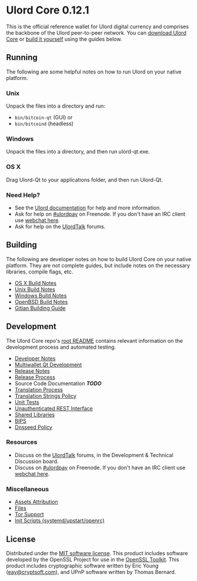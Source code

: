 Ulord Core 0.12.1
=====================

This is the official reference wallet for Ulord digital currency and comprises the backbone of the Ulord peer-to-peer network. You can [download Ulord Core](https://www.ulord.org/downloads/) or [build it yourself](#building) using the guides below.

Running
---------------------
The following are some helpful notes on how to run Ulord on your native platform.

### Unix

Unpack the files into a directory and run:

- `bin/bitcoin-qt` (GUI) or
- `bin/bitcoind` (headless)

### Windows

Unpack the files into a directory, and then run ulord-qt.exe.

### OS X

Drag Ulord-Qt to your applications folder, and then run Ulord-Qt.

### Need Help?

* See the [Ulord documentation](https://ulordpay.atlassian.net/wiki/display/DOC)
for help and more information.
* Ask for help on [#ulordpay](http://webchat.freenode.net?channels=ulordpay) on Freenode. If you don't have an IRC client use [webchat here](http://webchat.freenode.net?channels=ulordpay).
* Ask for help on the [UlordTalk](https://ulordtalk.org/) forums.

Building
---------------------
The following are developer notes on how to build Ulord Core on your native platform. They are not complete guides, but include notes on the necessary libraries, compile flags, etc.

- [OS X Build Notes](build-osx.md)
- [Unix Build Notes](build-unix.md)
- [Windows Build Notes](build-windows.md)
- [OpenBSD Build Notes](build-openbsd.md)
- [Gitian Building Guide](gitian-building.md)

Development
---------------------
The Ulord Core repo's [root README](/README.md) contains relevant information on the development process and automated testing.

- [Developer Notes](developer-notes.md)
- [Multiwallet Qt Development](multiwallet-qt.md)
- [Release Notes](release-notes.md)
- [Release Process](release-process.md)
- Source Code Documentation ***TODO***
- [Translation Process](translation_process.md)
- [Translation Strings Policy](translation_strings_policy.md)
- [Unit Tests](unit-tests.md)
- [Unauthenticated REST Interface](REST-interface.md)
- [Shared Libraries](shared-libraries.md)
- [BIPS](bips.md)
- [Dnsseed Policy](dnsseed-policy.md)

### Resources
* Discuss on the [UlordTalk](https://ulordtalk.org/) forums, in the Development & Technical Discussion board.
* Discuss on [#ulordpay](http://webchat.freenode.net/?channels=ulordpay) on Freenode. If you don't have an IRC client use [webchat here](http://webchat.freenode.net/?channels=ulordpay).

### Miscellaneous
- [Assets Attribution](assets-attribution.md)
- [Files](files.md)
- [Tor Support](tor.md)
- [Init Scripts (systemd/upstart/openrc)](init.md)

License
---------------------
Distributed under the [MIT software license](http://www.opensource.org/licenses/mit-license.php).
This product includes software developed by the OpenSSL Project for use in the [OpenSSL Toolkit](https://www.openssl.org/). This product includes
cryptographic software written by Eric Young ([eay@cryptsoft.com](mailto:eay@cryptsoft.com)), and UPnP software written by Thomas Bernard.
